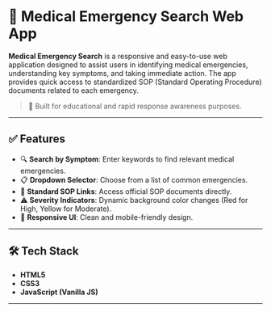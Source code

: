 # 🏥 Medical Emergency Search Web App

**Medical Emergency Search** is a responsive and easy-to-use web application designed to assist users in identifying medical emergencies, understanding key symptoms, and taking immediate action. The app provides quick access to standardized SOP (Standard Operating Procedure) documents related to each emergency.

> 🔧 Built for educational and rapid response awareness purposes.

---

## ✅ Features

- 🔍 **Search by Symptom**: Enter keywords to find relevant medical emergencies.
- 📋 **Dropdown Selector**: Choose from a list of common emergencies.
- 📑 **Standard SOP Links**: Access official SOP documents directly.
- ⚠️ **Severity Indicators**: Dynamic background color changes (Red for High, Yellow for Moderate).
- 📱 **Responsive UI**: Clean and mobile-friendly design.

---

## 🛠️ Tech Stack

- **HTML5**
- **CSS3**
- **JavaScript (Vanilla JS)**

---
